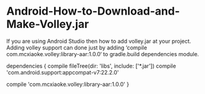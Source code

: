 # Android-How-to-Download-and-Make-Volley.jar
If you are using Android Studio then how to add volley.jar at your project.
Adding volley support can done just by adding ‘compile com.mcxiaoke.volley:library-aar:1.0.0‘ to gradle.build dependencies module.

dependencies {
compile fileTree(dir: 'libs', include: ['*.jar'])
compile 'com.android.support:appcompat-v7:22.2.0'
 
compile 'com.mcxiaoke.volley:library-aar:1.0.0'
}
